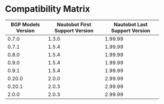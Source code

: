 # Compatibility Matrix

| BGP Models Version | Nautobot First Support Version | Nautobot Last Support Version |
|--------------------|--------------------------------|-------------------------------|
| 0.7.0              | 1.3.0                          | 1.99.99                       |
| 0.7.1              | 1.5.4                          | 1.99.99                       |
| 0.8.0              | 1.5.4                          | 1.99.99                       |
| 0.9.0              | 1.5.4                          | 1.99.99                       |
| 0.9.1              | 1.5.4                          | 1.99.99                       |
| 0.20.0             | 2.0.0                          | 2.99.99                       |
| 0.20.1             | 2.0.3                          | 2.99.99                       |
| 2.0.0              | 2.0.3                          | 2.99.99                       |
